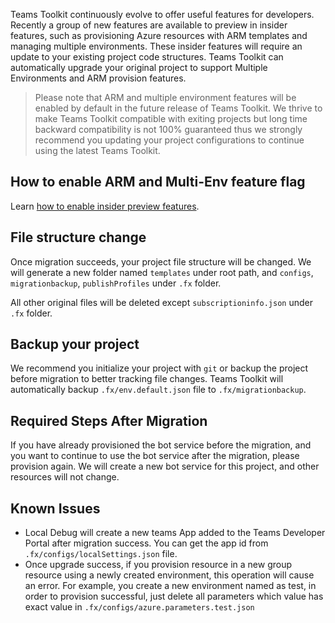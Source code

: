 Teams Toolkit continuously evolve to offer useful features for developers. Recently a group of new features are available to preview in insider features, such as provisioning Azure resources with ARM templates and managing multiple environments. These insider features will require an update to your existing project code structures. Teams Toolkit can automatically upgrade your original project to support Multiple Environments and ARM provision features.

> Please note that ARM and multiple environment features will be enabled by default in the future release of Teams Toolkit. We thrive to make Teams Toolkit compatible with exiting projects but long time backward compatibility is not 100% guaranteed thus we strongly recommend you updating your project configurations to continue using the latest Teams Toolkit.

## How to enable ARM and Multi-Env feature flag
Learn [how to enable insider preview features](https://github.com/OfficeDev/TeamsFx/wiki/Enable-Preview-Features-in-Teams-Toolkit#how-to-enable-preview-features).

## File structure change
Once migration succeeds, your project file structure will be changed.
We will generate a new folder named `templates` under root path, and `configs`, `migrationbackup`, `publishProfiles` under `.fx` folder.

All other original files will be deleted except `subscriptioninfo.json` under `.fx` folder.

## Backup your project
We recommend you initialize your project with `git` or backup the project before migration to better tracking file changes. Teams Toolkit will automatically backup `.fx/env.default.json` file to `.fx/migrationbackup`.

## Required Steps After Migration
If you have already provisioned the bot service before the migration, and you want to continue to use the bot service after the migration, please provision again. We will create a new bot service for this project, and other resources will not change.
## Known Issues
* Local Debug will create a new teams App added to the Teams Developer Portal after migration success. You can get the app id from `.fx/configs/localSettings.json` file.
* Once upgrade success, if you provision resource in a new group resource using a newly created environment, this operation will cause an error. For example, you create a new environment named as test, in order to provision successful, just delete all parameters which value has exact value in  `.fx/configs/azure.parameters.test.json` 

